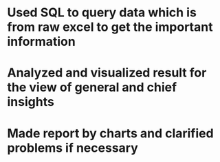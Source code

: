 # Used SQL to query data which is from raw excel to get the important information
# Analyzed and visualized result for the view of general and chief insights
# Made report by charts and clarified problems if necessary
